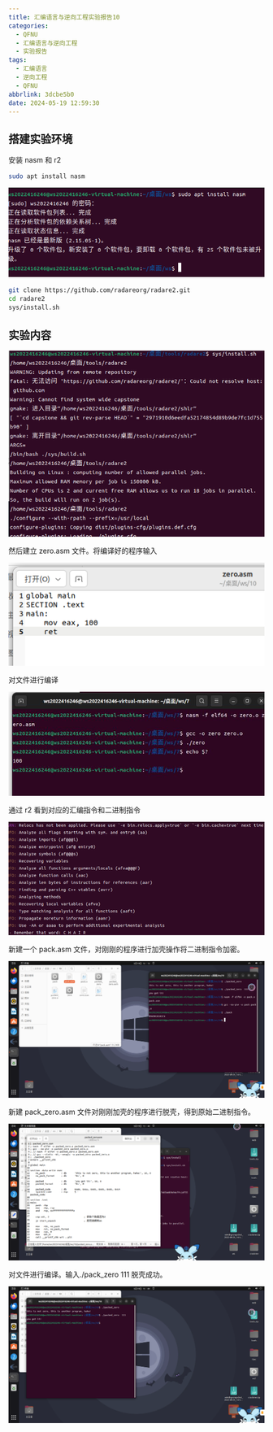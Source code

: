 ```yaml
---
title: 汇编语言与逆向工程实验报告10
categories:
  - QFNU
  - 汇编语言与逆向工程
  - 实验报告
tags:
  - 汇编语言
  - 逆向工程
  - QFNU
abbrlink: 3dcbe5b0
date: 2024-05-19 12:59:30
---
```


## 搭建实验环境

安装 nasm 和 r2

```bash
sudo apt install nasm
```

![image-20240519130939502](../images/Reverse-project/10/image-20240519130939502.png)

```bash
git clone https://github.com/radareorg/radare2.git
cd radare2
sys/install.sh
```

## 实验内容

![image-20240519131029272](../images/Reverse-project/10/image-20240519131029272.png)

然后建立 zero.asm 文件。将编译好的程序输入

![image-20240519131300628](../images/Reverse-project/10/image-20240519131300628.png)

对文件进行编译

![image-20240519131416557](../images/Reverse-project/10/image-20240519131416557.png)

通过 r2 看到对应的汇编指令和二进制指令

![image-20240519131704935](../images/Reverse-project/10/image-20240519131704935.png)

新建一个 pack.asm 文件，对刚刚的程序进行加壳操作将二进制指令加密。

![image-20240519151332651](../images/Reverse-project/10/image-20240519151332651.png)

新建 pack_zero.asm 文件对刚刚加壳的程序进行脱壳，得到原始二进制指令。

![image-20240519134630399](../images/Reverse-project/10/image-20240519134630399.png)

对文件进行编译。输入./pack_zero 111 脱壳成功。

![image-20240519150942108](../images/Reverse-project/10/image-20240519150942108.png)
